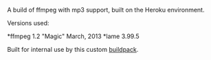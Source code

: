 A build of ffmpeg with mp3 support, built on the Heroku environment.

Versions used:

*ffmpeg 1.2 "Magic"  March, 2013
*lame 3.99.5

Built for internal use by this custom [buildpack](https://github.com/integricho/heroku-buildpack-python-ffmpeg-lame).